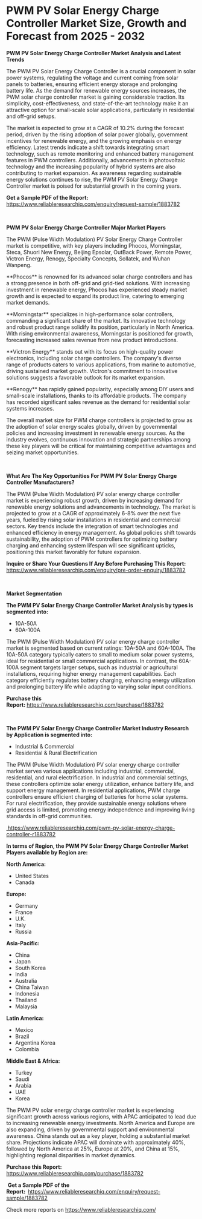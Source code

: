 <p><h1>PWM PV Solar Energy Charge Controller Market Size, Growth and Forecast from 2025 - 2032</h1></p><p><strong>PWM PV Solar Energy Charge Controller Market Analysis and Latest Trends</strong></p>
<p><p>The PWM PV Solar Energy Charge Controller is a crucial component in solar power systems, regulating the voltage and current coming from solar panels to batteries, ensuring efficient energy storage and prolonging battery life. As the demand for renewable energy sources increases, the PWM solar charge controller market is gaining considerable traction. Its simplicity, cost-effectiveness, and state-of-the-art technology make it an attractive option for small-scale solar applications, particularly in residential and off-grid setups. </p><p>The market is expected to grow at a CAGR of 10.2% during the forecast period, driven by the rising adoption of solar power globally, government incentives for renewable energy, and the growing emphasis on energy efficiency. Latest trends indicate a shift towards integrating smart technology, such as remote monitoring and enhanced battery management features in PWM controllers. Additionally, advancements in photovoltaic technology and the increasing popularity of hybrid systems are also contributing to market expansion. As awareness regarding sustainable energy solutions continues to rise, the PWM PV Solar Energy Charge Controller market is poised for substantial growth in the coming years.</p></p>
<p><strong>Get a Sample PDF of the Report:&nbsp;</strong> <a href="https://www.reliableresearchiq.com/enquiry/request-sample/1883782?utm_campaign=2257&utm_medium=2&utm_source=Github&utm_content=ia&utm_term=14022025&utm_id=pwm-pv-solar-energy-charge-controller">https://www.reliableresearchiq.com/enquiry/request-sample/1883782</a></p>
<p>&nbsp;</p>
<p><strong>PWM PV Solar Energy Charge Controller Major Market Players</strong></p>
<p><p>The PWM (Pulse Width Modulation) PV Solar Energy Charge Controller market is competitive, with key players including Phocos, Morningstar, Steca, Shuori New Energy, Beijing Epsolar, OutBack Power, Remote Power, Victron Energy, Renogy, Specialty Concepts, Sollatek, and Wuhan Wanpeng. </p><p>**Phocos** is renowned for its advanced solar charge controllers and has a strong presence in both off-grid and grid-tied solutions. With increasing investment in renewable energy, Phocos has experienced steady market growth and is expected to expand its product line, catering to emerging market demands. </p><p>**Morningstar** specializes in high-performance solar controllers, commanding a significant share of the market. Its innovative technology and robust product range solidify its position, particularly in North America. With rising environmental awareness, Morningstar is positioned for growth, forecasting increased sales revenue from new product introductions.</p><p>**Victron Energy** stands out with its focus on high-quality power electronics, including solar charge controllers. The company's diverse range of products caters to various applications, from marine to automotive, driving sustained market growth. Victron's commitment to innovative solutions suggests a favorable outlook for its market expansion.</p><p>**Renogy** has rapidly gained popularity, especially among DIY users and small-scale installations, thanks to its affordable products. The company has recorded significant sales revenue as the demand for residential solar systems increases. </p><p>The overall market size for PWM charge controllers is projected to grow as the adoption of solar energy scales globally, driven by governmental policies and increasing investment in renewable energy sources. As the industry evolves, continuous innovation and strategic partnerships among these key players will be critical for maintaining competitive advantages and seizing market opportunities.</p></p>
<p>&nbsp;</p>
<p><strong>What Are The Key Opportunities For PWM PV Solar Energy Charge Controller Manufacturers?</strong></p>
<p><p>The PWM (Pulse Width Modulation) PV solar energy charge controller market is experiencing robust growth, driven by increasing demand for renewable energy solutions and advancements in technology. The market is projected to grow at a CAGR of approximately 6-8% over the next five years, fueled by rising solar installations in residential and commercial sectors. Key trends include the integration of smart technologies and enhanced efficiency in energy management. As global policies shift towards sustainability, the adoption of PWM controllers for optimizing battery charging and enhancing system lifespan will see significant upticks, positioning this market favorably for future expansion.</p></p>
<p><strong>Inquire or Share Your Questions If Any Before Purchasing This Report:</strong> <a href="https://www.reliableresearchiq.com/enquiry/pre-order-enquiry/1883782?utm_campaign=2257&utm_medium=2&utm_source=Github&utm_content=ia&utm_term=14022025&utm_id=pwm-pv-solar-energy-charge-controller">https://www.reliableresearchiq.com/enquiry/pre-order-enquiry/1883782</a></p>
<p>&nbsp;</p>
<p><strong>Market Segmentation</strong></p>
<p><strong>The PWM PV Solar Energy Charge Controller Market Analysis by types is segmented into:</strong></p>
<p><ul><li>10A-50A</li><li>60A-100A</li></ul></p>
<p><p>The PWM (Pulse Width Modulation) PV solar energy charge controller market is segmented based on current ratings: 10A-50A and 60A-100A. The 10A-50A category typically caters to small to medium solar power systems, ideal for residential or small commercial applications. In contrast, the 60A-100A segment targets larger setups, such as industrial or agricultural installations, requiring higher energy management capabilities. Each category efficiently regulates battery charging, enhancing energy utilization and prolonging battery life while adapting to varying solar input conditions.</p></p>
<p><strong>Purchase this Report:&nbsp;</strong><a href="https://www.reliableresearchiq.com/purchase/1883782?utm_campaign=2257&utm_medium=2&utm_source=Github&utm_content=ia&utm_term=14022025&utm_id=pwm-pv-solar-energy-charge-controller">https://www.reliableresearchiq.com/purchase/1883782</a></p>
<p>&nbsp;</p>
<p><strong>The PWM PV Solar Energy Charge Controller Market Industry Research by Application is segmented into:</strong></p>
<p><ul><li>Industrial & Commercial</li><li>Residential & Rural Electrification</li></ul></p>
<p><p>The PWM (Pulse Width Modulation) PV solar energy charge controller market serves various applications including industrial, commercial, residential, and rural electrification. In industrial and commercial settings, these controllers optimize solar energy utilization, enhance battery life, and support energy management. In residential applications, PWM charge controllers ensure efficient charging of batteries for home solar systems. For rural electrification, they provide sustainable energy solutions where grid access is limited, promoting energy independence and improving living standards in off-grid communities.</p></p>
<p><a href="https://www.reliableresearchiq.com/pwm-pv-solar-energy-charge-controller-r1883782?utm_campaign=2257&utm_medium=2&utm_source=Github&utm_content=ia&utm_term=14022025&utm_id=pwm-pv-solar-energy-charge-controller">&nbsp;https://www.reliableresearchiq.com/pwm-pv-solar-energy-charge-controller-r1883782</a></p>
<p><strong>In terms of Region, the PWM PV Solar Energy Charge Controller Market Players available by Region are:</strong></p>
<p>
    <p> <strong> North America: </strong>
        <ul>
            <li>United States</li>
            <li>Canada</li>
        </ul>
        </p> 
    <p> <strong> Europe: </strong>
        <ul>
            <li>Germany</li>
            <li>France</li>
            <li>U.K.</li>
            <li>Italy</li>
            <li>Russia</li>
        </ul>
        </p> 
    <p> <strong> Asia-Pacific: </strong>
        <ul>
            <li>China</li>
            <li>Japan</li>
            <li>South Korea</li>
            <li>India</li>
            <li>Australia</li>
            <li>China Taiwan</li>
            <li>Indonesia</li>
            <li>Thailand</li>
            <li>Malaysia</li>
        </ul>
        </p> 
    <p> <strong> Latin America: </strong>
        <ul>
            <li>Mexico</li>
            <li>Brazil</li>
            <li>Argentina Korea</li>
            <li>Colombia</li>
        </ul>
        </p> 
    <p> <strong> Middle East & Africa: </strong>
        <ul>
            <li>Turkey</li>
            <li>Saudi</li>
            <li>Arabia</li>
            <li>UAE</li>
            <li>Korea</li>
        </ul>
    </p>
    </p>
<p><p>The PWM PV solar energy charge controller market is experiencing significant growth across various regions, with APAC anticipated to lead due to increasing renewable energy investments. North America and Europe are also expanding, driven by governmental support and environmental awareness. China stands out as a key player, holding a substantial market share. Projections indicate APAC will dominate with approximately 40%, followed by North America at 25%, Europe at 20%, and China at 15%, highlighting regional disparities in market dynamics.</p></p>
<p><strong>Purchase this Report: </strong><a href="https://www.reliableresearchiq.com/purchase/1883782?utm_campaign=2257&utm_medium=2&utm_source=Github&utm_content=ia&utm_term=14022025&utm_id=pwm-pv-solar-energy-charge-controller">https://www.reliableresearchiq.com/purchase/1883782</a></p>
<p>&nbsp;<strong>Get a Sample PDF of the Report:&nbsp;&nbsp;</strong><a href="https://www.reliableresearchiq.com/enquiry/request-sample/1883782?utm_campaign=2257&utm_medium=2&utm_source=Github&utm_content=ia&utm_term=14022025&utm_id=pwm-pv-solar-energy-charge-controller">https://www.reliableresearchiq.com/enquiry/request-sample/1883782</a></p>
<p><strong></strong></p>
<p>Check more reports on <a href="https://www.reliableresearchiq.com/?utm_campaign=2257&utm_medium=2&utm_source=Github&utm_content=ia&utm_term=14022025&utm_id=pwm-pv-solar-energy-charge-controller">https://www.reliableresearchiq.com/</a></p>